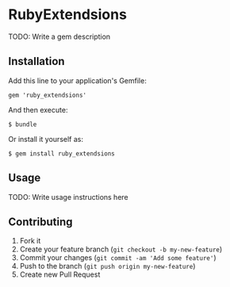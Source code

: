 # RubyExtendsions

TODO: Write a gem description

## Installation

Add this line to your application's Gemfile:

    gem 'ruby_extendsions'

And then execute:

    $ bundle

Or install it yourself as:

    $ gem install ruby_extendsions

## Usage

TODO: Write usage instructions here

## Contributing

1. Fork it
2. Create your feature branch (`git checkout -b my-new-feature`)
3. Commit your changes (`git commit -am 'Add some feature'`)
4. Push to the branch (`git push origin my-new-feature`)
5. Create new Pull Request
